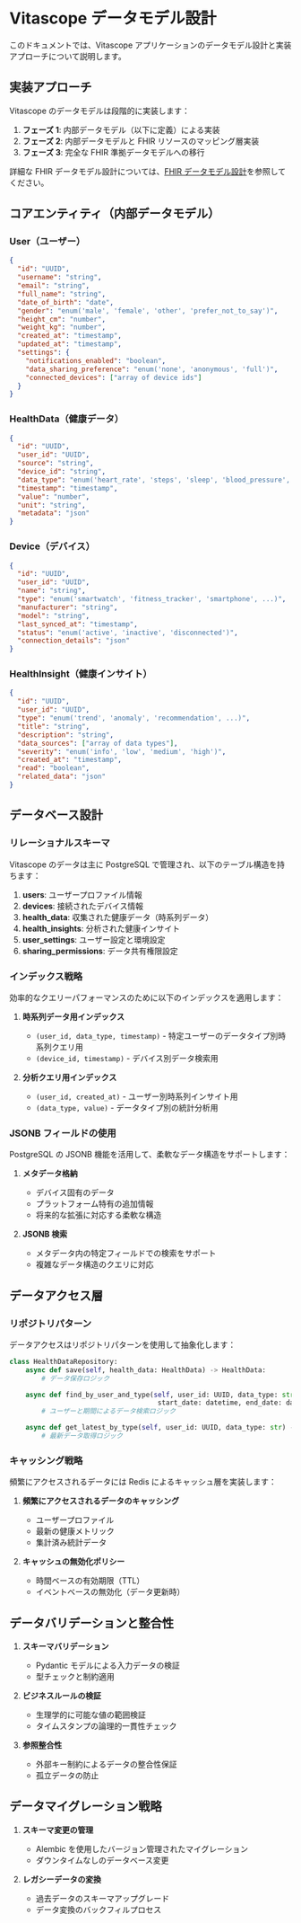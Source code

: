 # Vitascope データモデル設計

このドキュメントでは、Vitascope アプリケーションのデータモデル設計と実装アプローチについて説明します。

## 実装アプローチ

Vitascope のデータモデルは段階的に実装します：

1. **フェーズ 1**: 内部データモデル（以下に定義）による実装
2. **フェーズ 2**: 内部データモデルと FHIR リソースのマッピング層実装
3. **フェーズ 3**: 完全な FHIR 準拠データモデルへの移行

詳細な FHIR データモデル設計については、[FHIR データモデル設計](./fhir-data-model.md)を参照してください。

## コアエンティティ（内部データモデル）

### User（ユーザー）

```json
{
  "id": "UUID",
  "username": "string",
  "email": "string",
  "full_name": "string",
  "date_of_birth": "date",
  "gender": "enum('male', 'female', 'other', 'prefer_not_to_say')",
  "height_cm": "number",
  "weight_kg": "number",
  "created_at": "timestamp",
  "updated_at": "timestamp",
  "settings": {
    "notifications_enabled": "boolean",
    "data_sharing_preference": "enum('none', 'anonymous', 'full')",
    "connected_devices": ["array of device ids"]
  }
}
```

### HealthData（健康データ）

```json
{
  "id": "UUID",
  "user_id": "UUID",
  "source": "string",
  "device_id": "string",
  "data_type": "enum('heart_rate', 'steps', 'sleep', 'blood_pressure', ...)",
  "timestamp": "timestamp",
  "value": "number",
  "unit": "string",
  "metadata": "json"
}
```

### Device（デバイス）

```json
{
  "id": "UUID",
  "user_id": "UUID",
  "name": "string",
  "type": "enum('smartwatch', 'fitness_tracker', 'smartphone', ...)",
  "manufacturer": "string",
  "model": "string",
  "last_synced_at": "timestamp",
  "status": "enum('active', 'inactive', 'disconnected')",
  "connection_details": "json"
}
```

### HealthInsight（健康インサイト）

```json
{
  "id": "UUID",
  "user_id": "UUID",
  "type": "enum('trend', 'anomaly', 'recommendation', ...)",
  "title": "string",
  "description": "string",
  "data_sources": ["array of data types"],
  "severity": "enum('info', 'low', 'medium', 'high')",
  "created_at": "timestamp",
  "read": "boolean",
  "related_data": "json"
}
```

## データベース設計

### リレーショナルスキーマ

Vitascope のデータは主に PostgreSQL で管理され、以下のテーブル構造を持ちます：

1. **users**: ユーザープロファイル情報
2. **devices**: 接続されたデバイス情報
3. **health_data**: 収集された健康データ（時系列データ）
4. **health_insights**: 分析された健康インサイト
5. **user_settings**: ユーザー設定と環境設定
6. **sharing_permissions**: データ共有権限設定

### インデックス戦略

効率的なクエリーパフォーマンスのために以下のインデックスを適用します：

1. **時系列データ用インデックス**

   - `(user_id, data_type, timestamp)` - 特定ユーザーのデータタイプ別時系列クエリ用
   - `(device_id, timestamp)` - デバイス別データ検索用

2. **分析クエリ用インデックス**
   - `(user_id, created_at)` - ユーザー別時系列インサイト用
   - `(data_type, value)` - データタイプ別の統計分析用

### JSONB フィールドの使用

PostgreSQL の JSONB 機能を活用して、柔軟なデータ構造をサポートします：

1. **メタデータ格納**

   - デバイス固有のデータ
   - プラットフォーム特有の追加情報
   - 将来的な拡張に対応する柔軟な構造

2. **JSONB 検索**
   - メタデータ内の特定フィールドでの検索をサポート
   - 複雑なデータ構造のクエリに対応

## データアクセス層

### リポジトリパターン

データアクセスはリポジトリパターンを使用して抽象化します：

```python
class HealthDataRepository:
    async def save(self, health_data: HealthData) -> HealthData:
        # データ保存ロジック

    async def find_by_user_and_type(self, user_id: UUID, data_type: str,
                                     start_date: datetime, end_date: datetime) -> List[HealthData]:
        # ユーザーと期間によるデータ検索ロジック

    async def get_latest_by_type(self, user_id: UUID, data_type: str) -> Optional[HealthData]:
        # 最新データ取得ロジック
```

### キャッシング戦略

頻繁にアクセスされるデータには Redis によるキャッシュ層を実装します：

1. **頻繁にアクセスされるデータのキャッシング**

   - ユーザープロファイル
   - 最新の健康メトリック
   - 集計済み統計データ

2. **キャッシュの無効化ポリシー**
   - 時間ベースの有効期限（TTL）
   - イベントベースの無効化（データ更新時）

## データバリデーションと整合性

1. **スキーマバリデーション**

   - Pydantic モデルによる入力データの検証
   - 型チェックと制約適用

2. **ビジネスルールの検証**

   - 生理学的に可能な値の範囲検証
   - タイムスタンプの論理的一貫性チェック

3. **参照整合性**
   - 外部キー制約によるデータの整合性保証
   - 孤立データの防止

## データマイグレーション戦略

1. **スキーマ変更の管理**

   - Alembic を使用したバージョン管理されたマイグレーション
   - ダウンタイムなしのデータベース変更

2. **レガシーデータの変換**
   - 過去データのスキーマアップグレード
   - データ変換のバックフィルプロセス

